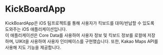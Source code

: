 # KickBoardApp

KickBoardApp은 iOS 팀프로젝트를 통해 사용자가 킥보드를 대여/반납할 수 있도록 도와주는 iOS 애플리케이션입니다.
<br>
이 애플리케이션은 Core Data를 사용하여 사용자 정보 및 킥보드 정보를 로컬에 저장하며, UIKit을 사용하여 사용자 인터페이스를 구현했습니다. 또한, Kakao Maps API를 사용해 지도 기능을 제공합니다.

